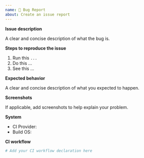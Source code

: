 ```yaml
---
name: 🐛 Bug Report
about: Create an issue report
---
```


**Issue description**

A clear and concise description of what the bug is.

**Steps to reproduce the issue**

1. Run this `...`
2. Do this ...
3. See this ...

**Expected behavior**

A clear and concise description of what you expected to happen.

**Screenshots**

If applicable, add screenshots to help explain your problem.

**System**

- CI Provider: <!-- e.g. GitHub Actions, Travis CI -->
- Build OS: <!-- e.g. Ubuntu 18.04 LTS -->

**CI workflow**

```yaml
# Add your CI workflow declaration here
```
